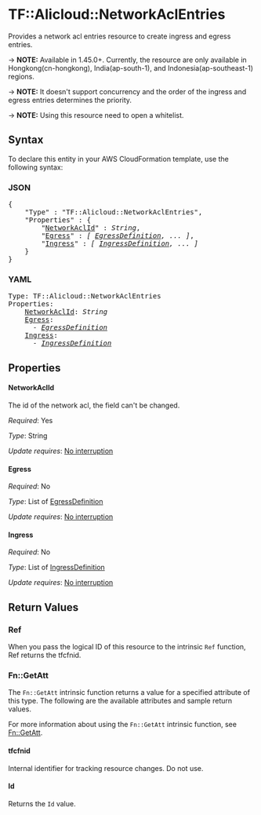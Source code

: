# TF::Alicloud::NetworkAclEntries

Provides a network acl entries resource to create ingress and egress entries.

-> **NOTE:** Available in 1.45.0+. Currently, the resource are only available in Hongkong(cn-hongkong), India(ap-south-1), and Indonesia(ap-southeast-1) regions.

-> **NOTE:** It doesn't support concurrency and the order of the ingress and egress entries determines the priority.

-> **NOTE:** Using this resource need to open a whitelist.

## Syntax

To declare this entity in your AWS CloudFormation template, use the following syntax:

### JSON

<pre>
{
    "Type" : "TF::Alicloud::NetworkAclEntries",
    "Properties" : {
        "<a href="#networkaclid" title="NetworkAclId">NetworkAclId</a>" : <i>String</i>,
        "<a href="#egress" title="Egress">Egress</a>" : <i>[ <a href="egressdefinition.md">EgressDefinition</a>, ... ]</i>,
        "<a href="#ingress" title="Ingress">Ingress</a>" : <i>[ <a href="ingressdefinition.md">IngressDefinition</a>, ... ]</i>
    }
}
</pre>

### YAML

<pre>
Type: TF::Alicloud::NetworkAclEntries
Properties:
    <a href="#networkaclid" title="NetworkAclId">NetworkAclId</a>: <i>String</i>
    <a href="#egress" title="Egress">Egress</a>: <i>
      - <a href="egressdefinition.md">EgressDefinition</a></i>
    <a href="#ingress" title="Ingress">Ingress</a>: <i>
      - <a href="ingressdefinition.md">IngressDefinition</a></i>
</pre>

## Properties

#### NetworkAclId

The id of the network acl, the field can't be changed.

_Required_: Yes

_Type_: String

_Update requires_: [No interruption](https://docs.aws.amazon.com/AWSCloudFormation/latest/UserGuide/using-cfn-updating-stacks-update-behaviors.html#update-no-interrupt)

#### Egress

_Required_: No

_Type_: List of <a href="egressdefinition.md">EgressDefinition</a>

_Update requires_: [No interruption](https://docs.aws.amazon.com/AWSCloudFormation/latest/UserGuide/using-cfn-updating-stacks-update-behaviors.html#update-no-interrupt)

#### Ingress

_Required_: No

_Type_: List of <a href="ingressdefinition.md">IngressDefinition</a>

_Update requires_: [No interruption](https://docs.aws.amazon.com/AWSCloudFormation/latest/UserGuide/using-cfn-updating-stacks-update-behaviors.html#update-no-interrupt)

## Return Values

### Ref

When you pass the logical ID of this resource to the intrinsic `Ref` function, Ref returns the tfcfnid.

### Fn::GetAtt

The `Fn::GetAtt` intrinsic function returns a value for a specified attribute of this type. The following are the available attributes and sample return values.

For more information about using the `Fn::GetAtt` intrinsic function, see [Fn::GetAtt](https://docs.aws.amazon.com/AWSCloudFormation/latest/UserGuide/intrinsic-function-reference-getatt.html).

#### tfcfnid

Internal identifier for tracking resource changes. Do not use.

#### Id

Returns the <code>Id</code> value.

